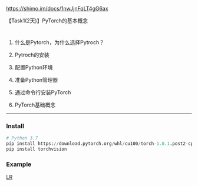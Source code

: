 https://shimo.im/docs/1nwJjnFqLT4gG6ax

【Task1(2天)】PyTorch的基本概念
# 

1. 什么是Pytorch，为什么选择Pytroch？

1. Pytroch的安装

1. 配置Python环境

1. 准备Python管理器

1. 通过命令行安装PyTorch

1. PyTorch基础概念 

---
### Install
```python
# Python 3.7
pip install https://download.pytorch.org/whl/cu100/torch-1.0.1.post2-cp37-cp37m-linux_x86_64.whl
pip install torchvision
```

### Example
[LR](https://github.com/Jie-Yuan/AI-Torch/blob/master/models/lr.py)

